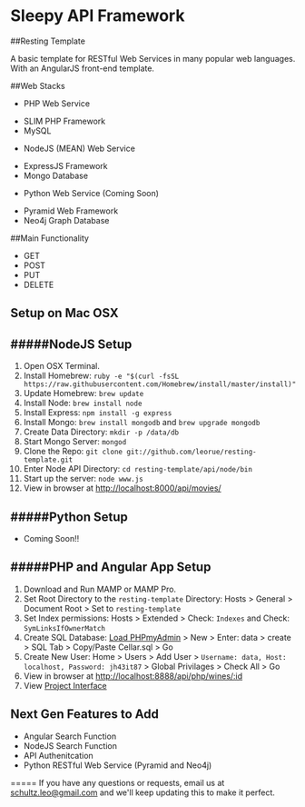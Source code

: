 Sleepy API Framework
================

##Resting Template

A basic template for RESTful Web Services in many popular web languages. With an AngularJS front-end template.

##Web Stacks

- PHP Web Service
* SLIM PHP Framework
* MySQL

- NodeJS (MEAN) Web Service
* ExpressJS Framework
* Mongo Database

- Python Web Service (Coming Soon)
* Pyramid Web Framework
* Neo4j Graph Database


##Main Functionality

- GET
- POST
- PUT
- DELETE

## Setup on Mac OSX

#####NodeJS Setup
-----
1. Open OSX Terminal.
2. Install Homebrew: 
`ruby -e "$(curl -fsSL https://raw.githubusercontent.com/Homebrew/install/master/install)"`
3. Update Homebrew: `brew update`
4. Install Node: `brew install node`
5. Install Express: `npm install -g express`
6. Install Mongo: `brew install mongodb` and `brew upgrade mongodb`
7. Create Data Directory: `mkdir -p /data/db`
8. Start Mongo Server: `mongod`
9. Clone the Repo: `git clone git://github.com/leorue/resting-template.git`
10. Enter Node API Directory: `cd resting-template/api/node/bin`
11. Start up the server: `node www.js`
12. View in browser at [http://localhost:8000/api/movies/](http://localhost:8000/api/movies/)

#####Python Setup
-----
* Coming Soon!!


#####PHP and Angular App Setup
-----
1. Download and Run MAMP or MAMP Pro.
2. Set Root Directory to the `resting-template` Directory: Hosts > General > Document Root > Set to `resting-template`
3. Set Index permissions: Hosts > Extended > Check: `Indexes` and Check: `SymLinksIfOwnerMatch`
5. Create SQL Database: [Load PHPmyAdmin](http://localhost:8888/phpmyadmin/) > New > Enter: data > create > SQL Tab > Copy/Paste Cellar.sql > Go
6. Create New User: Home > Users > Add User > `Username: data, Host: localhost, Password: jh43it87` > Global Privilages > Check All > Go
4. View in browser at [http://localhost:8888/api/php/wines/:id](http://localhost:8888/api/php/wines/1)
5. View [Project Interface](http://localhost:8888/#/)

## Next Gen Features to Add

- Angular Search Function
- NodeJS Search Function
- API Authenitcation
- Python RESTful Web Service (Pyramid and Neo4j)

=====
If you have any questions or requests, email us at [schultz.leo@gmail.com](mailto:schultz.leo@gmail.com) and we'll keep updating this to make it perfect.